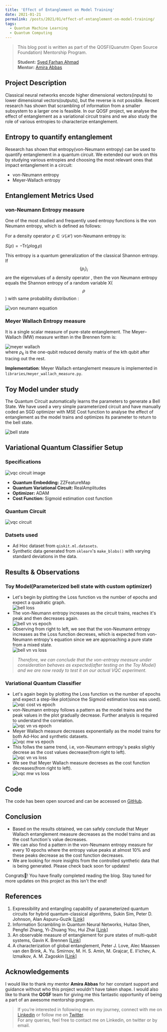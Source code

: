 ```yaml
---
title: 'Effect of Entanglement on Model Training'
date: 2021-01-21
permalink: /posts/2021/01/effect-of-entanglement-on-model-training/
tags:
  - Quantum Machine Learning
  - Quantum Computing
---
```


> This blog post is written as part of the QOSF(Quanutm Open Source Foundation) Mentorship Program.  
>   
> **Student:** [Syed Farhan Ahmad](https://www.linkedin.com/in/syedfarhanahmad/)  
> **Mentor:** [Amira Abbas](https://www.linkedin.com/in/amira-abbas/) 

## Project Description

Classical neural networks encode higher dimensional vectors(inputs) to lower dimensional vectors(outputs), but the reverse is not possible. Recent research has shown that scrambling of information from a smaller subsystem to a larger one is feasible. In our QOSF project, we analyse the effect of entanglement as a variational circuit trains and we also study the role of various entropies to characterize entanglement.


## Entropy to quantify entanglement

Research has shown that entropy(von-Neumann entropy) can be used to quantify entanglement in a quantum circuit. We extended our work on this by studying various entropies and choosing the most relevant ones that impact entanglement in a circuit:  
- von-Neumann entropy
- Meyer-Wallach entropy

## Entanglement Metrics Used  

### **von-Neumann Entropy measure**  

One of the most studied and frequently used entropy functions is the von Neumann entropy, which is defined as follows:   

For a density operator $\rho\in\mathcal{D}(\mathcal{H})$
von-Neumann entropy is:  

$S(\rho)=-\mathrm{Tr}(\rho \log\rho)$
  
This entropy is a quantum generalization of the classical Shannon entropy. If $$\{p_i\}_i$$  are the eigenvalues of a density operator , then the von Neumann entropy equals the Shannon entropy of a random variable X($$\rho$$) with same probability distribution :  

![von neumann equation](https://raw.githubusercontent.com/born-2learn/born-2learn.github.io/master/_posts/images/qosf/vn_eq.png)

### **Meyer Wallach Entropy measure**
It is a single scalar measure of pure-state entanglement. The Meyer–Wallach (MW) measure written in the Brennen form is:

![meyer wallach](https://raw.githubusercontent.com/born-2learn/born-2learn.github.io/master/_posts/images/qosf/meyerwallach_equation.png)  
where $\rho_k$  is the one-qubit reduced density matrix of the kth qubit after tracing out the rest.

**Implementation**: Meyer Wallach entanglement measure is implemented in `libraries/meyer_wallach_measure.py`.

## Toy Model under study

The Quantum Circuit automatically learns the parameters to generate a Bell State. We have used a very simple parameterized circuit and have manually coded an SGD optimizer with MSE Cost function to analyse the effect of entanglement as the model trains and optimizes its parameter to return to the bell state.   


![bell state](https://raw.githubusercontent.com/born-2learn/born-2learn.github.io/master/_posts/images/qosf/bell_state.png)


## Variational Quantum Classifier Setup

### Specifications

![vqc circuit image](https://raw.githubusercontent.com/born-2learn/born-2learn.github.io/master/_posts/images/qosf/vqc_arch.png)
- **Quantum Embedding:** ZZFeatureMap
- **Quantum Variational Circuit:** RealAmplitudes
- **Optimizer:** ADAM
- **Cost Function:** Sigmoid estimation cost function
### Quantum Circuit

![vqc circuit](https://raw.githubusercontent.com/born-2learn/born-2learn.github.io/master/_posts/images/qosf/vqc_circuit.png)

  
### Datsets used
- Ad Hoc dataset from `qiskit.ml.datasets`.
- Synthetic data generated from `sklearn`'s `make_blobs()` with varying standard deviations in the data.

## Results & Observations

### Toy Model(Parameterized bell state with custom optimizer)  
- Let's begin by plotting the Loss function vs the number of epochs and expect a quadratic graph.  
![bell loss](https://raw.githubusercontent.com/born-2learn/born-2learn.github.io/master/_posts/images/qosf/bell_costvsepoch.png)
- The von-Neumann entropy increases as the circuit trains, reaches it's peak and then decreases again.  
![bell vn vs epoch](https://raw.githubusercontent.com/born-2learn/born-2learn.github.io/master/_posts/images/qosf/bell_vn_vs_epoch.png)  
- Observing from right to left, we see that the von-Neumann entropy increases as the Loss function decreses, which is expected from von-Neumann entropy's equation since we are approaching a pure state from a mixed state.  
![bell vn vs loss](https://raw.githubusercontent.com/born-2learn/born-2learn.github.io/master/_posts/images/qosf/bell_vn_vs_loss.png)   
> *Therefore, we can conclude that the von-entropy measure under consideration behaves as expected(after testing on the Toy Model) and we are now ready to test it on our actual VQC experiment.*  

### Variational Quantum Classifier

- Let's again begin by plotting the Loss function vs the number of epochs and expect a step-like plot(since the Sigmoid estimation loss was used).   
![vqc cost vs epoch](https://raw.githubusercontent.com/born-2learn/born-2learn.github.io/master/_posts/images/qosf/vqc_cost_vs_epoch.png)  
- von-Neumann entropy follows a pattern as the model trains and the peak values in the plot gradually decrease. Further analysis is required to understand the correlation.  
![vqc vn vs epoch](https://raw.githubusercontent.com/born-2learn/born-2learn.github.io/master/_posts/images/qosf/vqc_vn_vs_epoch.png)  
- Meyer Wallach measure decreases exponentially as the model trains for both Ad-Hoc and synthetic datasets.  
![vqc mw vs epoch](https://raw.githubusercontent.com/born-2learn/born-2learn.github.io/master/_posts/images/qosf/vqc_mw_vs_epoch.png)  
- This follws the same trend, i.e, von-Neumann entropy's peaks slighly decrese as the cost values decrease(from right to left).  
![vqc vn vs loss](https://raw.githubusercontent.com/born-2learn/born-2learn.github.io/master/_posts/images/qosf/vqc_vn_vs_loss.png)  
- We see that Meyer Wallach measure decreses as the cost function decreases(from right to left).  
![vqc mw vs loss](https://raw.githubusercontent.com/born-2learn/born-2learn.github.io/master/_posts/images/qosf/vqc_mw_vs_loss.png)  

## Code 

The code has been open sourced and can be accessed on [GitHub](https://github.com/born-2learn/Entanglement_in_QML).


## Conclusion
 - Based on the results obtained, we can safely conclude that Meyer Wallach entanglement measure decreases as the model trains and as the cost function's value decreases. 
 - We can also find a pattern in the von-Neumann entropy measure for every 10 epochs where the entropy value peaks at almost 10% and these peaks decrease as the cost function decreases.
 - We are looking for more insights from the controlled synthetic data that is being generated. Please check back soon for updates!

Congrats👏! You have finally completed reading the blog. Stay tuned for more updates on this project as this isn't the end!

## References
1. Expressibility and entangling capability of parameterized quantum circuits for hybrid quantum-classical algorithms, Sukin Sim, Peter D. Johnson, Alan Aspuru-Guzik [[Link]](https://arxiv.org/abs/1905.10876)
2. Information Scrambling in Quantum Neural Networks, Huitao Shen, Pengfei Zhang, Yi-Zhuang You, Hui Zhai [[Link]](https://arxiv.org/abs/1909.11887)
3. An observable measure of entanglement for pure states of multi-qubit systems, Gavin K. Brennen [[Link]](https://arxiv.org/abs/quant-ph/0305094)
4. A characterization of global entanglement, Peter J. Love, Alec Maassen van den Brink, A. Yu. Smirnov, M. H. S. Amin, M. Grajcar, E. Il'ichev, A. Izmalkov, A. M. Zagoskin [[Link]](https://arxiv.org/abs/quant-ph/0602143)

## Acknowledgements

I would like to thank my mentor **Amira Abbas** for her constant support and guidance without who this project wouldn't have taken shape. I would also like to thank the **QOSF** team for giving me this fantastic opportunity of being a part of an awesome mentorship program.  

> If you’re interested in following me on my journey, connect with me on [Linkedin](https://www.linkedin.com/in/syedfarhanahmad/) or follow me on [Twitter](https://twitter.com/syedfarhanrvce).   
> For any queries, feel free to contact me on Linkedin, on twitter or by email.